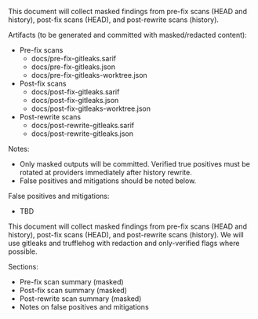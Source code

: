 This document will collect masked findings from pre-fix scans (HEAD and history), post-fix scans (HEAD), and post-rewrite scans (history).

Artifacts (to be generated and committed with masked/redacted content):
- Pre-fix scans
  - docs/pre-fix-gitleaks.sarif
  - docs/pre-fix-gitleaks.json
  - docs/pre-fix-gitleaks-worktree.json
- Post-fix scans
  - docs/post-fix-gitleaks.sarif
  - docs/post-fix-gitleaks.json
  - docs/post-fix-gitleaks-worktree.json
- Post-rewrite scans
  - docs/post-rewrite-gitleaks.sarif
  - docs/post-rewrite-gitleaks.json

Notes:
- Only masked outputs will be committed. Verified true positives must be rotated at providers immediately after history rewrite.
- False positives and mitigations should be noted below.

False positives and mitigations:
- TBD

This document will collect masked findings from pre-fix scans (HEAD and history), post-fix scans (HEAD), and post-rewrite scans (history).
We will use gitleaks and trufflehog with redaction and only-verified flags where possible.

Sections:
- Pre-fix scan summary (masked)
- Post-fix scan summary (masked)
- Post-rewrite scan summary (masked)
- Notes on false positives and mitigations
